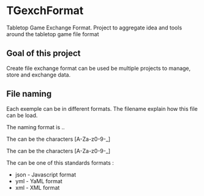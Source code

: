 TGexchFormat
============

Tabletop Game Exchange Format. Project to aggregate idea and tools around the tabletop game file format


Goal of this project
--------------------

Create file exchange format can be used be multiple projects to manage, store and exchange data.

File naming
-----------

Each exemple can be in different formats. The filename explain how this file can be load.

The naming format is <name-of-thing>.<type-of-think>.<loader-format>


The <name-of-thing> can be the characters [A-Za-z0-9-_]

The <type-of-think> can be the characters [A-Za-z0-9-_]

The <loader-format> can be one of this standards formats :

* json - Javascript format
* yml - YaML format
* xml - XML format




